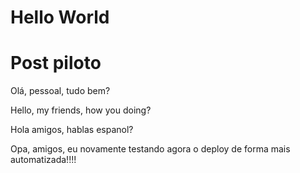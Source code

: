 # Hello World


# Post piloto


Olá, pessoal, tudo bem?


Hello, my friends, how you doing?


Hola amigos, hablas espanol?


Opa, amigos, eu novamente testando agora o deploy de forma mais automatizada!!!!
